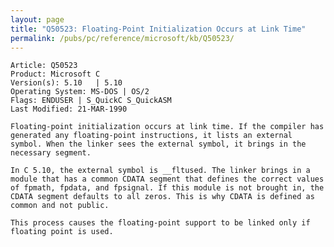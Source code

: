```yaml
---
layout: page
title: "Q50523: Floating-Point Initialization Occurs at Link Time"
permalink: /pubs/pc/reference/microsoft/kb/Q50523/
---
```


	Article: Q50523
	Product: Microsoft C
	Version(s): 5.10   | 5.10
	Operating System: MS-DOS | OS/2
	Flags: ENDUSER | S_QuickC S_QuickASM
	Last Modified: 21-MAR-1990
	
	Floating-point initialization occurs at link time. If the compiler has
	generated any floating-point instructions, it lists an external
	symbol. When the linker sees the external symbol, it brings in the
	necessary segment.
	
	In C 5.10, the external symbol is __fltused. The linker brings in a
	module that has a common CDATA segment that defines the correct values
	of fpmath, fpdata, and fpsignal. If this module is not brought in, the
	CDATA segment defaults to all zeros. This is why CDATA is defined as
	common and not public.
	
	This process causes the floating-point support to be linked only if
	floating point is used.
